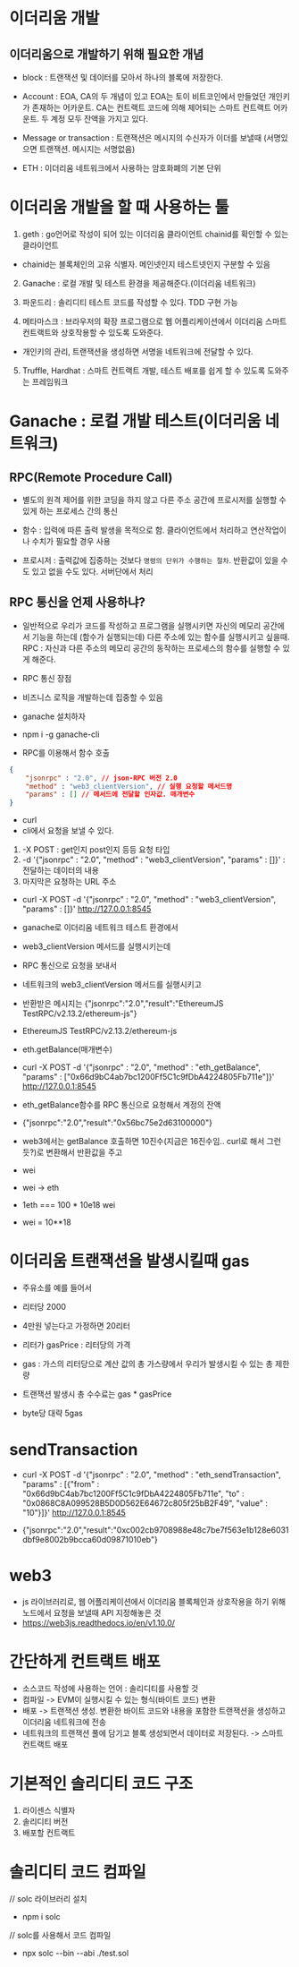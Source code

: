 # 이더리움 개발

## 이더리움으로 개발하기 위해 필요한 개념
- block : 트랜잭션 및 데이터를 모아서 하나의 블록에 저장한다.

- Account : EOA, CA의 두 개념이 있고 EOA는 토이 비트코인에서 만들었던 개인키가 존재하는 어카운트. CA는 컨트랙트 코드에 의해 제어되는 스마트 컨트랙트 어카운트. 두 계정 모두 잔액을 가지고 있다.

- Message or transaction : 트랜잭션은 메시지의 수신자가 이더를 보낼때 (서명있으면 트랜잭션. 메시지는 서명없음)

- ETH : 이더리움 네트워크에서 사용하는 암호화폐의 기본 단위

# 이더리움 개발을 할 때 사용하는 툴

1. geth : go언어로 작성이 되어 있는 이더리움 클라이언트 chainid를 확인할 수 있는 클라이언트
- chainid는 블록체인의 고유 식별자. 메인넷인지 테스트넷인지 구분할 수 있음

2. Ganache : 로컬 개발 및 테스트 환경을 제공해준다.(이더리움 네트워크)

3. 파운드리 : 솔리디티 테스트 코드를 작성할 수 있다. TDD 구현 가능

4. 메타마스크 : 브라우저의 확장 프로그램으로 웹 어플리케이션에서 이더리움 스마트 컨트랙트와 상호작용할 수 있도록 도와준다.
- 개인키의 관리, 트랜잭션을 생성하면 서명을 네트워크에 전달할 수 있다.

5. Truffle, Hardhat : 스마트 컨트랙트 개발, 테스트 배포를 쉽게 할 수 있도록 도와주는 프레임워크


# Ganache : 로컬 개발 테스트(이더리움 네트워크)

## RPC(Remote Procedure Call)
- 별도의 원격 제어를 위한 코딩을 하지 않고 다른 주소 공간에 프로시저를 실행할 수 있게 하는 프로세스 간의 통신

- 함수 : 입력에 따른 출력 발생을 목적으로 함. 클라이언트에서 처리하고 연산작업이나 수치가 필요할 경우 사용

- 프로시저 : 출력값에 집중하는 것보다 `명령의 단위가 수행하는 절차`. 반환값이 있을 수도 있고 없을 수도 있다. 서버단에서 처리

## RPC 통신을 언제 사용하냐?
- 일반적으로 우리가 코드를 작성하고 프로그램을 실행시키면 자신의 메모리 공간에서 기능을 하는데 (함수가 실행되는데)
다른 주소에 있는 함수를 실행시키고 싶을때. RPC : 자신과 다른 주소의 메모리 공간의 동작하는 프로세스의 함수를 실행할 수 있게 해준다.

- RPC 통신 장점
- 비즈니스 로직을 개발하는데 집중할 수 있음

- ganache 설치하자
- npm i -g ganache-cli

- RPC를 이용해서 함수 호출

```json
{
    "jsonrpc" : "2.0", // json-RPC 버전 2.0
    "method" : "web3_clientVersion", // 실행 요청할 메서드명
    "params" : [] // 메서드에 전달할 인자값. 매개변수
}

```

- curl
- cli에서 요청을 보낼 수 있다.

1. -X POST : get인지 post인지 등등 요청 타입
2. -d '{"jsonrpc" : "2.0", "method" : "web3_clientVersion", "params" : []}' : 전달하는 데이터의 내용
3. 마지막은 요청하는 URL 주소
- curl -X POST -d '{"jsonrpc" : "2.0", "method" : "web3_clientVersion", "params" : []}' http://127.0.0.1:8545

- ganache로 이더리움 네트워크 테스트 환경에서
- web3_clientVersion 메서드를 실행시키는데
- RPC 통신으로 요청을 보내서
- 네트워크의 web3_clientVersion 메서드를 실행시키고
- 반환받은 메시지는 {"jsonrpc":"2.0","result":"EthereumJS TestRPC/v2.13.2/ethereum-js"}
- EthereumJS TestRPC/v2.13.2/ethereum-js


- eth.getBalance(매개변수)
- curl -X POST -d '{"jsonrpc" : "2.0", "method" : "eth_getBalance", "params" : ["0x66d9bC4ab7bc1200Ff5C1c9fDbA4224805Fb711e"]}' http://127.0.0.1:8545

- eth_getBalance함수를 RPC 통신으로 요청해서 계정의 잔액
- {"jsonrpc":"2.0","result":"0x56bc75e2d63100000"}
- web3에서는 getBalance 호출하면 10진수(지금은 16진수임.. curl로 해서 그런듯?)로 변환해서 반환값을 주고
- wei
- wei -> eth
- 1eth === 100 * 10e18 wei
- wei = 10**18

# 이더리움 트랜잭션을 발생시킬때 gas
- 주유소를 예를 들어서
- 리터당 2000

- 4만원 넣는다고 가정하면 20리터

- 리터가 gasPrice : 리터당의 가격
- gas : 가스의 리터당으로 계산 값의 총 가스량에서 우리가 발생시킬 수 있는 총 제한량

- 트랜잭션 발생시 총 수수료는 gas * gasPrice

- byte당 대략 5gas

# sendTransaction

- curl -X POST -d '{"jsonrpc" : "2.0", "method" : "eth_sendTransaction", "params" : [{"from" : "0x66d9bC4ab7bc1200Ff5C1c9fDbA4224805Fb711e", "to" : "0x0868C8A099528B5D0D562E64672c805f25bB2F49", "value" : "10"}]}' http://127.0.0.1:8545

- {"jsonrpc":"2.0","result":"0xc002cb9708988e48c7be7f563e1b128e6031dbf9e8002b9bcca60d09871010eb"}


# web3
- js 라이브러리로, 웹 어플리케이션에서 이더리움 블록체인과 상호작용을 하기 위해 노드에서 요청을 보낼때 API 지정해놓은 것
- https://web3js.readthedocs.io/en/v1.10.0/


# 간단하게 컨트랙트 배포
- 소스코드 작성에 사용하는 언어 : 솔리디티를 사용할 것
- 컴파일 -> EVM이 실행시킬 수 있는 형식(바이트 코드) 변환
- 배포 -> 트랜잭션 생성. 변환한 바이트 코드와 내용을 포함한 트랜잭션을 생성하고 이더리움 네트워크에 전송
- 네트워크의 트랜잭션 풀에 담기고 블록 생성되면서 데이터로 저장된다. -> 스마트 컨트랙트 배포


# 기본적인 솔리디티 코드 구조
1. 라이센스 식별자
2. 솔리디티 버전
3. 배포할 컨트랙트

# 솔리디티 코드 컴파일
// solc 라이브러리 설치
- npm i solc

// solc를 사용해서 코드 컴파일
- npx solc --bin --abi ./test.sol








